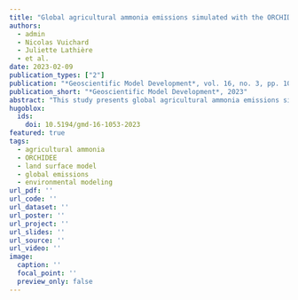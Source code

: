 ```yaml
---
title: "Global agricultural ammonia emissions simulated with the ORCHIDEE land surface model"
authors:
  - admin
  - Nicolas Vuichard
  - Juliette Lathière
  - et al.
date: 2023-02-09
publication_types: ["2"]
publication: "*Geoscientific Model Development*, vol. 16, no. 3, pp. 1053-1081, Feb. 9, 2023"
publication_short: "*Geoscientific Model Development*, 2023"
abstract: "This study presents global agricultural ammonia emissions simulated with the ORCHIDEE land surface model, providing detailed insights into agricultural nitrogen emissions patterns and their environmental impacts."
hugoblox:
  ids:
    doi: 10.5194/gmd-16-1053-2023
featured: true
tags:
  - agricultural ammonia
  - ORCHIDEE
  - land surface model
  - global emissions
  - environmental modeling
url_pdf: ''
url_code: ''
url_dataset: ''
url_poster: ''
url_project: ''
url_slides: ''
url_source: ''
url_video: ''
image:
  caption: ''
  focal_point: ''
  preview_only: false
---
```

